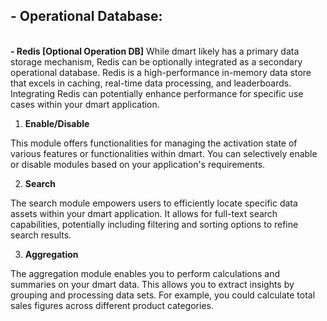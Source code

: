 ## - Operational Database:

\
 **- Redis [Optional Operation DB]**
While dmart likely has a primary data storage mechanism, Redis can be optionally integrated as a secondary operational database. Redis is a high-performance in-memory data store that excels in caching, real-time data processing, and leaderboards. Integrating Redis can potentially enhance performance for specific use cases within your dmart application.

1.  **Enable/Disable**

This module offers functionalities for managing the activation state of various features or functionalities within dmart. You can selectively enable or disable modules based on your application's requirements.

2.  **Search**

The search module empowers users to efficiently locate specific data assets within your dmart application. It allows for full-text search capabilities, potentially including filtering and sorting options to refine search results.

3.  **Aggregation**

The aggregation module enables you to perform calculations and summaries on your dmart data. This allows you to extract insights by grouping and processing data sets. For example, you could calculate total sales figures across different product categories.
